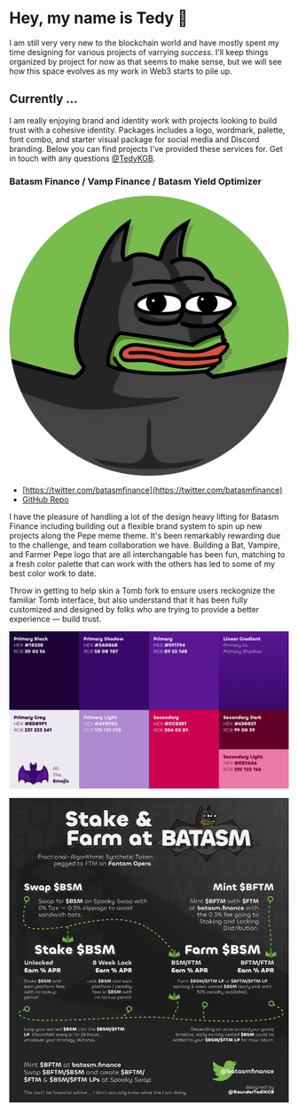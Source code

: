 # Hey, my name is Tedy 👋

I am still very very new to the blockchain world and have mostly spent my time designing for various projects of varrying _success_. I'll keep things organized by project for now as that seems to make sense, but we will see how this space evolves as my work in Web3 starts to pile up. 

## Currently ...
I am really enjoying brand and identity work with projects looking to build trust with a cohesive identity. Packages includes a logo, wordmark, palette, font combo, and starter visual package for social media and Discord branding. Below you can find projects I've provided these services for. Get in touch with any questions [@TedyKGB](https://twitter.com/TedyKGB).

### Batasm Finance / Vamp Finance / Batasm Yield Optimizer
![Batasm Logo](https://github.com/batasm-finance/batasm-assets/blob/master/batasm/batasm-icon-naked.png)

- [https://twitter.com/batasmfinance](https://twitter.com/batasmfinance)
- [GitHub Repo](https://github.com/batasm-finance/batasm-assets)

I have the pleasure of handling a lot of the design heavy lifting for Batasm Finance including building out a flexible brand system to spin up new projects along the Pepe meme theme. It's been remarkably rewarding due to the challenge, and team collaboration we have. Building a Bat, Vampire, and Farmer Pepe logo that are all interchangable has been fun, matching to a fresh color palette that can work with the others has led to some of my best color work to date.

Throw in getting to help skin a Tomb fork to ensure users reckognize the familiar Tomb interface, but also understand that it has been fully customized and designed by folks who are trying to provide a better experience — build trust.

![Fantasm Finance Color Palette](https://github.com/batasm-finance/batasm-assets/blob/master/vamp-finance/vamp-brand-identity-palette.png)

![How to Bastasm Infographic](https://github.com/batasm-finance/batasm-assets/blob/master/batasm/how-to-batasm-v1.4.png)
